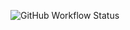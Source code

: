 ![GitHub Workflow Status](https://img.shields.io/github/workflow/status/thititongumpun/cv/Gatsby%20Publish?logo=github)

